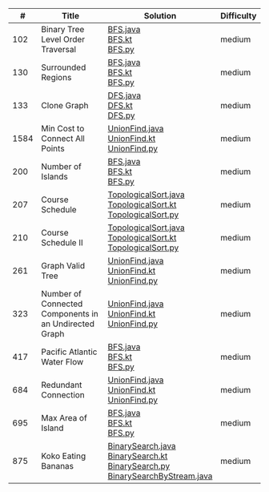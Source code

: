 | # | Title | Solution | Difficulty |
| ------ | ------ | ------ | ------ |
| 102 | Binary Tree Level Order Traversal | [BFS.java](medium/102-Binary-Tree-Level-Order-Traversal/BFS.java)</br>[BFS.kt](medium/102-Binary-Tree-Level-Order-Traversal/BFS.kt)</br>[BFS.py](medium/102-Binary-Tree-Level-Order-Traversal/BFS.py) | medium | 
| 130 | Surrounded Regions | [BFS.java](medium/130-Surrounded-Regions/BFS.java)</br>[BFS.kt](medium/130-Surrounded-Regions/BFS.kt)</br>[BFS.py](medium/130-Surrounded-Regions/BFS.py) | medium | 
| 133 | Clone Graph | [DFS.java](medium/133-Clone-Graph/DFS.java)</br>[DFS.kt](medium/133-Clone-Graph/DFS.kt)</br>[DFS.py](medium/133-Clone-Graph/DFS.py) | medium | 
| 1584 | Min Cost to Connect All Points | [UnionFind.java](medium/1584-Min-Cost-to-Connect-All-Points/UnionFind.java)</br>[UnionFind.kt](medium/1584-Min-Cost-to-Connect-All-Points/UnionFind.kt)</br>[UnionFind.py](medium/1584-Min-Cost-to-Connect-All-Points/UnionFind.py) | medium | 
| 200 | Number of Islands | [BFS.java](medium/200-Number-of-Islands/BFS.java)</br>[BFS.kt](medium/200-Number-of-Islands/BFS.kt)</br>[BFS.py](medium/200-Number-of-Islands/BFS.py) | medium | 
| 207 | Course Schedule | [TopologicalSort.java](medium/207-Course-Schedule/TopologicalSort.java)</br>[TopologicalSort.kt](medium/207-Course-Schedule/TopologicalSort.kt)</br>[TopologicalSort.py](medium/207-Course-Schedule/TopologicalSort.py) | medium | 
| 210 | Course Schedule II | [TopologicalSort.java](medium/210-Course-Schedule-II/TopologicalSort.java)</br>[TopologicalSort.kt](medium/210-Course-Schedule-II/TopologicalSort.kt)</br>[TopologicalSort.py](medium/210-Course-Schedule-II/TopologicalSort.py) | medium | 
| 261 | Graph Valid Tree | [UnionFind.java](medium/261-Graph-Valid-Tree/UnionFind.java)</br>[UnionFind.kt](medium/261-Graph-Valid-Tree/UnionFind.kt)</br>[UnionFind.py](medium/261-Graph-Valid-Tree/UnionFind.py) | medium | 
| 323 | Number of Connected Components in an Undirected Graph | [UnionFind.java](medium/323-Number-of-Connected-Components-in-an-Undirected-Graph/UnionFind.java)</br>[UnionFind.kt](medium/323-Number-of-Connected-Components-in-an-Undirected-Graph/UnionFind.kt)</br>[UnionFind.py](medium/323-Number-of-Connected-Components-in-an-Undirected-Graph/UnionFind.py) | medium | 
| 417 | Pacific Atlantic Water Flow | [BFS.java](medium/417-Pacific-Atlantic-Water-Flow/BFS.java)</br>[BFS.kt](medium/417-Pacific-Atlantic-Water-Flow/BFS.kt)</br>[BFS.py](medium/417-Pacific-Atlantic-Water-Flow/BFS.py) | medium | 
| 684 | Redundant Connection | [UnionFind.java](medium/684-Redundant-Connection/UnionFind.java)</br>[UnionFind.kt](medium/684-Redundant-Connection/UnionFind.kt)</br>[UnionFind.py](medium/684-Redundant-Connection/UnionFind.py) | medium | 
| 695 | Max Area of Island | [BFS.java](medium/695-Max-Area-of-Island/BFS.java)</br>[BFS.kt](medium/695-Max-Area-of-Island/BFS.kt)</br>[BFS.py](medium/695-Max-Area-of-Island/BFS.py) | medium | 
| 875 | Koko Eating Bananas | [BinarySearch.java](medium/875-Koko-Eating-Bananas/BinarySearch.java)</br>[BinarySearch.kt](medium/875-Koko-Eating-Bananas/BinarySearch.kt)</br>[BinarySearch.py](medium/875-Koko-Eating-Bananas/BinarySearch.py)</br>[BinarySearchByStream.java](medium/875-Koko-Eating-Bananas/BinarySearchByStream.java) | medium | 
